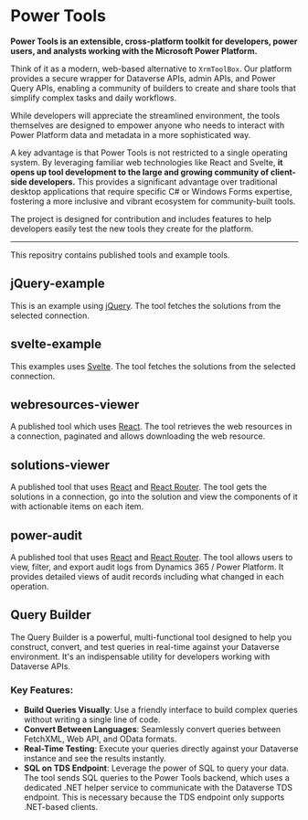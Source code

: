 # Power Tools

**Power Tools is an extensible, cross-platform toolkit for developers, power users, and analysts working with the Microsoft Power Platform.**

Think of it as a modern, web-based alternative to `XrmToolBox`. Our platform provides a secure wrapper for Dataverse APIs, admin APIs, and Power Query APIs, enabling a community of builders to create and share tools that simplify complex tasks and daily workflows.

While developers will appreciate the streamlined environment, the tools themselves are designed to empower anyone who needs to interact with Power Platform data and metadata in a more sophisticated way.

A key advantage is that Power Tools is not restricted to a single operating system. By leveraging familiar web technologies like React and Svelte, **it opens up tool development to the large and growing community of client-side developers.** This provides a significant advantage over traditional desktop applications that require specific C# or Windows Forms expertise, fostering a more inclusive and vibrant ecosystem for community-built tools.

The project is designed for contribution and includes features to help developers easily test the new tools they create for the platform.

---

This repositry contains published tools and example tools.

## jQuery-example

This is an example using [jQuery](https://jquery.com/). The tool fetches the solutions from the selected connection.

## svelte-example

This examples uses [Svelte](https://svelte.dev/). The tool fetches the solutions from the selected connection.

## webresources-viewer

A published tool which uses [React](https://reactjs.org/). The tool retrieves the web resources in a connection, paginated and allows downloading the web resource.

## solutions-viewer

A published tool that uses [React](https://reactjs.org/) and [React Router](https://reactrouter.com/). The tool gets the solutions in a connection, go into the solution and view the components of it with actionable items on each item.

## power-audit

A published tool that uses [React](https://reactjs.org/) and [React Router](https://reactrouter.com/). The tool allows users to view, filter, and export audit logs from Dynamics 365 / Power Platform. It provides detailed views of audit records including what changed in each operation.

## Query Builder

The Query Builder is a powerful, multi-functional tool designed to help you construct, convert, and test queries in real-time against your Dataverse environment. It's an indispensable utility for developers working with Dataverse APIs.

### Key Features:

- **Build Queries Visually**: Use a friendly interface to build complex queries without writing a single line of code.
- **Convert Between Languages**: Seamlessly convert queries between FetchXML, Web API, and OData formats.
- **Real-Time Testing**: Execute your queries directly against your Dataverse instance and see the results instantly.
- **SQL on TDS Endpoint**: Leverage the power of SQL to query your data. The tool sends SQL queries to the Power Tools backend, which uses a dedicated .NET helper service to communicate with the Dataverse TDS endpoint. This is necessary because the TDS endpoint only supports .NET-based clients.
